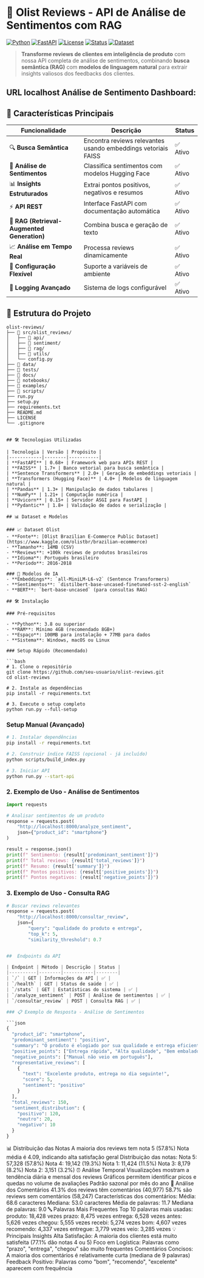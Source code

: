 # 🧠 Olist Reviews - API de Análise de Sentimentos com RAG

[![Python](https://img.shields.io/badge/Python-3.8+-blue.svg)](https://www.python.org/downloads/)
[![FastAPI](https://img.shields.io/badge/FastAPI-0.68+-green.svg)](https://fastapi.tiangolo.com/)
[![License](https://img.shields.io/badge/License-MIT-yellow.svg)](LICENSE)
[![Status](https://img.shields.io/badge/Status-Production%20Ready-brightgreen.svg)](https://github.com/seu-usuario/olist-reviews)
[![Dataset](https://img.shields.io/badge/Dataset-Olist%20Brazilian%20E--commerce-orange.svg)](https://www.kaggle.com/olistbr/brazilian-ecommerce)

> **Transforme reviews de clientes em inteligência de produto** com nossa API completa de análise de sentimentos, combinando **busca semântica (RAG)** com **modelos de linguagem natural** para extrair insights valiosos dos feedbacks dos clientes.

## URL localhost Análise de Sentimento Dashboard: 

## 🚀 Características Principais

| Funcionalidade | Descrição | Status |
|----------------|-----------|--------|
| 🔍 **Busca Semântica** | Encontra reviews relevantes usando embeddings vetoriais FAISS | ✅ Ativo |
| 🧠 **Análise de Sentimentos** | Classifica sentimentos com modelos Hugging Face | ✅ Ativo |
| 📊 **Insights Estruturados** | Extrai pontos positivos, negativos e resumos | ✅ Ativo |
| ⚡ **API REST** | Interface FastAPI com documentação automática | ✅ Ativo |
| 🎯 **RAG (Retrieval-Augmented Generation)** | Combina busca e geração de texto | ✅ Ativo |
| 📈 **Análise em Tempo Real** | Processa reviews dinamicamente | ✅ Ativo |
| 🔧 **Configuração Flexível** | Suporte a variáveis de ambiente | ✅ Ativo |
| 📝 **Logging Avançado** | Sistema de logs configurável | ✅ Ativo |

## 📁 Estrutura do Projeto

```
olist-reviews/
├── 📁 src/olist_reviews/          
│   ├── 📁 api/                   
│   ├── 📁 sentiment/              
│   ├── 📁 rag/                  
│   ├── 📁 utils/                
│   └── config.py                  
├── 📁 data/                      
├── 📁 tests/                      
├── 📁 docs/                       
├── 📁 notebooks/                  
├── 📁 examples/                   
├── 📁 scripts/                    
├── run.py                         
├── setup.py                       
├── requirements.txt               
├── README.md                     
├── LICENSE                       
└── .gitignore                     


## 🛠️ Tecnologias Utilizadas

| Tecnologia | Versão | Propósito |
|------------|--------|-----------|
| **FastAPI** | 0.68+ | Framework web para APIs REST |
| **FAISS** | 1.7+ | Banco vetorial para busca semântica |
| **Sentence Transformers** | 2.0+ | Geração de embeddings vetoriais |
| **Transformers (Hugging Face)** | 4.0+ | Modelos de linguagem natural |
| **Pandas** | 1.3+ | Manipulação de dados tabulares |
| **NumPy** | 1.21+ | Computação numérica |
| **Uvicorn** | 0.15+ | Servidor ASGI para FastAPI |
| **Pydantic** | 1.8+ | Validação de dados e serialização |

## 📊 Dataset e Modelos

### 📈 Dataset Olist
- **Fonte**: [Olist Brazilian E-Commerce Public Dataset](https://www.kaggle.com/olistbr/brazilian-ecommerce)
- **Tamanho**: 14MB (CSV)
- **Reviews**: +100k reviews de produtos brasileiros
- **Idioma**: Português brasileiro
- **Período**: 2016-2018

### 🤖 Modelos de IA
- **Embeddings**: `all-MiniLM-L6-v2` (Sentence Transformers)
- **Sentimentos**: `distilbert-base-uncased-finetuned-sst-2-english`
- **BERT**: `bert-base-uncased` (para consultas RAG)

## 🛠️ Instalação

### Pré-requisitos

- **Python**: 3.8 ou superior
- **RAM**: Mínimo 4GB (recomendado 8GB+)
- **Espaço**: 100MB para instalação + 77MB para dados
- **Sistema**: Windows, macOS ou Linux

### Setup Rápido (Recomendado)

```bash
# 1. Clone o repositório
git clone https://github.com/seu-usuario/olist-reviews.git
cd olist-reviews

# 2. Instale as dependências
pip install -r requirements.txt

# 3. Execute o setup completo
python run.py --full-setup
```

### Setup Manual (Avançado)

```bash
# 1. Instalar dependências
pip install -r requirements.txt

# 2. Construir índice FAISS (opcional - já incluído)
python scripts/build_index.py

# 3. Iniciar API
python run.py --start-api
```


### 2. Exemplo de Uso - Análise de Sentimentos

```python
import requests

# Analisar sentimentos de um produto
response = requests.post(
    "http://localhost:8000/analyze_sentiment",
    json={"product_id": "smartphone"}
)

result = response.json()
print(f" Sentimento: {result['predominant_sentiment']}")
print(f" Total reviews: {result['total_reviews']}")
print(f" Resumo: {result['summary']}")
print(f" Pontos positivos: {result['positive_points']}")
print(f" Pontos negativos: {result['negative_points']}")
```

### 3. Exemplo de Uso - Consulta RAG

```python
# Buscar reviews relevantes
response = requests.post(
    "http://localhost:8000/consultar_review",
    json={
        "query": "qualidade do produto e entrega",
        "top_k": 5,
        "similarity_threshold": 0.7


##  Endpoints da API

| Endpoint | Método | Descrição | Status |
|----------|--------|-----------|--------|
| `/` | GET | Informações da API | ✅ |
| `/health` | GET | Status de saúde | ✅ |
| `/stats` | GET | Estatísticas do sistema | ✅ |
| `/analyze_sentiment` | POST | Análise de sentimentos | ✅ |
| `/consultar_review` | POST | Consulta RAG | ✅ |

### 📋 Exemplo de Resposta - Análise de Sentimentos

```json
{
  "product_id": "smartphone",
  "predominant_sentiment": "positivo",
  "summary": "O produto é elogiado por sua qualidade e entrega eficiente, com raras reclamações de cor.",
  "positive_points": ["Entrega rápida", "Alta qualidade", "Bem embalado"],
  "negative_points": ["Manual não veio em português"],
  "representative_reviews": [
    {
      "text": "Excelente produto, entrega no dia seguinte!",
      "score": 5,
      "sentiment": "positivo"
    }
  ],
  "total_reviews": 150,
  "sentiment_distribution": {
    "positivo": 120,
    "neutro": 20,
    "negativo": 10
  }
}
```

📊 Distribuição das Notas
A maioria dos reviews tem nota 5 (57.8%)
Nota média é 4.09, indicando alta satisfação geral
Distribuição das notas:
Nota 5: 57,328 (57.8%)
Nota 4: 19,142 (19.3%)
Nota 1: 11,424 (11.5%)
Nota 3: 8,179 (8.2%)
Nota 2: 3,151 (3.2%)
⏰ Análise Temporal
Visualizações mostram a tendência diária e mensal dos reviews
Gráficos permitem identificar picos e quedas no volume de avaliações
Padrão sazonal por mês do ano
💬 Análise dos Comentários
41.3% dos reviews têm comentários (40,977)
58.7% são reviews sem comentários (58,247)
Características dos comentários:
Média: 68.6 caracteres
Mediana: 53.0 caracteres
Média de palavras: 11.7
Mediana de palavras: 9.0
🔤 Palavras Mais Frequentes
Top 10 palavras mais usadas:
produto: 18,428 vezes
prazo: 8,475 vezes
entrega: 6,528 vezes
antes: 5,626 vezes
chegou: 5,555 vezes
recebi: 5,274 vezes
bom: 4,607 vezes
recomendo: 4,337 vezes
entregue: 3,779 vezes
veio: 3,285 vezes
💡 Principais Insights
Alta Satisfação: A maioria dos clientes está muito satisfeita (77.1% dão notas 4 ou 5)
Foco em Logística: Palavras como "prazo", "entrega", "chegou" são muito frequentes
Comentários Concisos: A maioria dos comentários é relativamente curta (mediana de 9 palavras)
Feedback Positivo: Palavras como "bom", "recomendo", "excelente" aparecem com frequência
